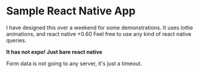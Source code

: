 # Sample React Native App

I have designed this over a weekend for some demonstrations. It uses lottie animations, and react native +0.60
Feel free to use any kind of react native queries.

**It has not expo! Just bare react native**

Form data is not going to any server, it's just a timeout.



